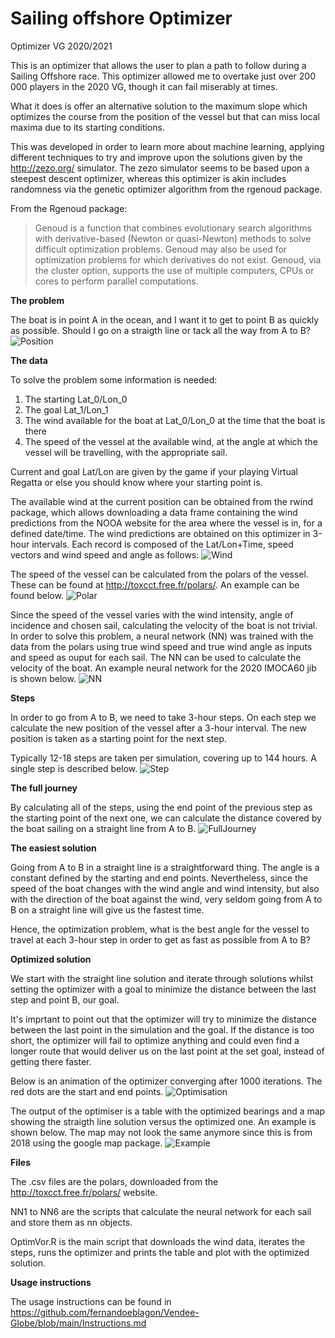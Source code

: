 # Sailing offshore Optimizer
Optimizer VG 2020/2021

This is an optimizer that allows the user to plan a path to follow during a Sailing Offshore race. This optimizer allowed me to overtake just over 200 000 players in the 2020 VG, though it can fail miserably at times.

What it does is offer an alternative solution to the maximum slope which optimizes the course from the position of the vessel but that can miss local maxima due to its starting conditions.

This was developed in order to learn more about machine learning, applying different techniques to try and improve upon the solutions given by the http://zezo.org/ simulator. The zezo simulator seems to be based upon a steepest descent optimizer, whereas this optimizer is akin includes randomness via the genetic optimizer algorithm from the rgenoud package.

From the Rgenoud package:
> Genoud is a function that combines evolutionary search algorithms with derivative-based (Newton
> or quasi-Newton) methods to solve difficult optimization problems. Genoud may also be used for
> optimization problems for which derivatives do not exist. Genoud, via the cluster option, supports
> the use of multiple computers, CPUs or cores to perform parallel computations.


__The problem__

The boat is in point A in the ocean, and I want it to get to point B as quickly as possible. Should I go on a straigth line or tack all the way from A to B?
![Position](https://github.com/fernandoeblagon/Vendee-Globe/blob/main/Position.png)

__The data__

To solve the problem some information is needed:
   1. The starting Lat_0/Lon_0
   2. The goal Lat_1/Lon_1
   3. The wind available for the boat at Lat_0/Lon_0 at the time that the boat is there
   4. The speed of the vessel at the available wind, at the angle at which the vessel will be travelling, with the appropriate sail.

Current and goal Lat/Lon are given by the game if your playing Virtual Regatta or else you should know where your starting point is.

The available wind at the current position can be obtained from the rwind package, which allows downloading a data frame containing the wind predictions from the NOOA website for the area where the vessel is in, for a defined date/time. The wind predictions are obtained on this optimizer in 3-hour intervals. Each record is composed of the Lat/Lon+Time, speed vectors and wind speed and angle as follows:
![Wind](https://github.com/fernandoeblagon/Vendee-Globe/blob/main/Wind.png)

The speed of the vessel can be calculated from the polars of the vessel. These can be found at http://toxcct.free.fr/polars/. An example can be found below.
![Polar](https://github.com/fernandoeblagon/VOR/blob/main/Polar.png)

Since the speed of the vessel varies with the wind intensity, angle of incidence and chosen sail, calculating the velocity of the boat is not trivial. In order to solve this problem, a neural network (NN) was trained with the data from the polars using true wind speed and true wind angle as inputs and speed as ouput for each sail. The NN can be used to calculate the velocity of the boat. An example neural network for the 2020 IMOCA60 jib is shown below.
![NN](https://github.com/fernandoeblagon/VOR/blob/main/nnVorJib.png)

__Steps__

In order to go from A to B, we need to take 3-hour steps. On each step we calculate the new position of the vessel after a 3-hour interval. The new position is taken as a starting point for the next step.

Typically 12-18 steps are taken per simulation, covering up to 144 hours. A single step is described below.
![Step](https://github.com/fernandoeblagon/VOR/blob/main/Step.png)

__The full journey__

By calculating all of the steps, using the end point of the previous step as the starting point of the next one, we can calculate the distance covered by the boat sailing on a straight line from A to B.
![FullJourney](https://github.com/fernandoeblagon/VOR/blob/main/FullJourney.png)

__The easiest solution__

Going from A to B in a straight line is a straightforward thing. The angle is a constant defined by the starting and end points. Nevertheless, since the speed of the boat changes with the wind angle and wind intensity, but also with the direction of the boat against the wind, very seldom going from A to B on a straight line will give us the fastest time. 

Hence, the optimization problem, what is the best angle for the vessel to travel at each 3-hour step in order to get as fast as possible from A to B?

__Optimized solution__

We start with the straight line solution and iterate through solutions whilst setting the optimizer with a goal to minimize the distance between the last step and point B, our goal. 

It's imprtant to point out that the optimizer will try to minimize the distance between the last point in the simulation and the goal. If the distance is too short, the optimizer will fail to optimize anything and could even find a longer route that would deliver us on the last point at the set goal, instead of getting there faster.

Below is an animation of the optimizer converging after 1000 iterations. The red dots are the start and end points.
![Optimisation](https://github.com/fernandoeblagon/VOR/blob/main/5bfs1k.gif)

The output of the optimiser is a table with the optimized bearings and a map showing the straigth line solution versus the optimized one. An example is shown below. The map may not look the same anymore since this is from 2018 using the google map package.
![Example](https://github.com/fernandoeblagon/VOR/blob/main/Example.png)

__Files__

The .csv files are the polars, downloaded from the http://toxcct.free.fr/polars/ website.

NN1 to NN6 are the scripts that calculate the neural network for each sail and store them as nn objects.

OptimVor.R is the main script that downloads the wind data, iterates the steps, runs the optimizer and prints the table and plot with the optimized solution.

__Usage instructions__

The usage instructions can be found in https://github.com/fernandoeblagon/Vendee-Globe/blob/main/Instructions.md

